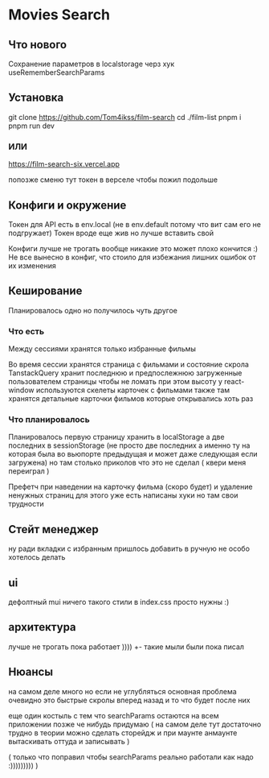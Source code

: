 # Movies Search

## Что нового

Сохранение параметров в localstorage черз хук useRememberSearchParams

## Установка

git clone https://github.com/Tom4ikss/film-search
cd ./film-list
pnpm i
pnpm run dev

### ИЛИ

https://film-search-six.vercel.app


попозже сменю тут токен в верселе чтобы пожил подольше

## Конфиги и окружение

Токен для API есть в env.local (не в env.default потому что вит сам его не подгружает)
Токен вроде еще жив но лучше вставить свой

Конфиги лучше не трогать вообще никакие это может плохо кончится :)
Не все вынесно в конфиг, что стоило для избежания лишних ошибок от их изменения

## Кеширование

Планировалось одно но получилось чуть другое

### Что есть

Между сессиями хранятся только избранные фильмы

Во время сессии хранятся страница с фильмами и состояние скрола
TanstackQuery хранит последнюю и предпослежнюю загруженные пользователем страницы
чтобы не ломать при этом высоту у react-window используются скелеты карточек с фильмами
также там хранятся детальные карточки фильмов которые открывались хоть раз

### Что планировалось 

Планировалось первую страницу хранить в localStorage а две последних в sessionStorage
(не просто две последних а именно ту на которая была во вьюпорте предыдущая и может даже следующая если загружена)
но там столько приколов что это не сделал ( квери меня переиграл )

Префетч при наведении на карточку фильма (скоро будет)
и удаление ненужных страниц 
для этого уже есть написаны хуки но там свои трудности

## Стейт менеджер

ну ради вкладки с избранным пришлось добавить в ручную не особо хотелось делать


## ui

дефолтный mui ничего такого
стили в index.css просто нужны :)

## архитектура

лучше не трогать пока работает ))))
+- такие мыли были пока писал

## Нюансы

на самом деле много но если не углубляться
основная проблема очевидно это быстрые скролы вперед назад
и то что будет после них

еще один костыль с тем что searchParams остаются на всем приложении
позже че нибудь придумаю ( на самом деле тут достаточно трудно в теории можно сделать сторейдж и при маунте анмаунте вытаскивать оттуда и записывать )

( только что поправил чтобы searchParams реально работали как надо :))))))))) )


